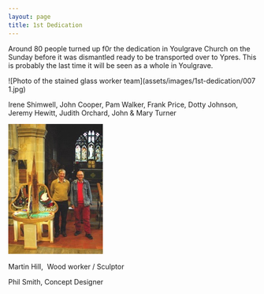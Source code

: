 ```yaml
---
layout: page
title: 1st Dedication
---
```


Around 80 people turned up f0r the dedication in Youlgrave Church on the Sunday before it was dismantled ready to be transported over to Ypres. This is probably the last time it will be seen as a whole in Youlgrave.

![Photo of the stained glass worker team](assets/images/1st-dedication/007 1.jpg)


Irene Shimwell, John Cooper, Pam Walker, Frank Price, Dotty Johnson, Jeremy Hewitt, Judith Orchard, John & Mary Turner

![](/assets/images/1st-dedication/004-filtered.jpg)

Martin Hill,  Wood worker / Sculptor

Phil Smith, Concept Designer
